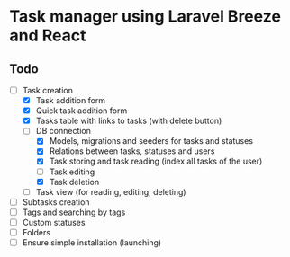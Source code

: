 # Task manager using Laravel Breeze and React

## Todo
- [ ] Task creation
  - [x] Task addition form
  - [x] Quick task addition form
  - [x] Tasks table with links to tasks (with delete button)
  - [ ] DB connection 
    - [x] Models, migrations and seeders for tasks and statuses
    - [x] Relations between tasks, statuses and users
    - [x] Task storing and task reading (index all tasks of the user)
    - [ ] Task editing
    - [x] Task deletion
  - [ ] Task view (for reading, editing, deleting)
- [ ] Subtasks creation 
- [ ] Tags and searching by tags
- [ ] Custom statuses
- [ ] Folders
- [ ] Ensure simple installation (launching)

